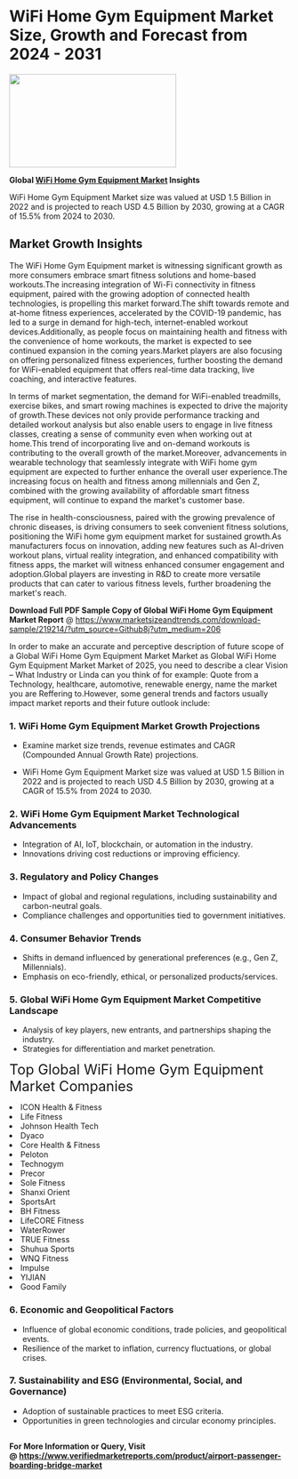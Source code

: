 <H1>WiFi Home Gym Equipment Market Size, Growth and Forecast from 2024 - 2031</H1><img class="aligncenter size-medium wp-image-584254" src="https://thirdeyenews.in/wp-content/uploads/2024/09/Global-Market-Research-300x168.jpeg" alt="" width="300" height="168" /><p><strong>Global&nbsp;<a href="https://www.marketsizeandtrends.com/download-sample/219214/?utm_source=Github8j?utm_medium=206">WiFi Home Gym Equipment Market</a> Insights</strong></p><p>WiFi Home Gym Equipment Market size was valued at USD 1.5 Billion in 2022 and is projected to reach USD 4.5 Billion by 2030, growing at a CAGR of 15.5% from 2024 to 2030.</p><p><h2>Market Growth Insights</h2> <p>The WiFi Home Gym Equipment market is witnessing significant growth as more consumers embrace smart fitness solutions and home-based workouts.The increasing integration of Wi-Fi connectivity in fitness equipment, paired with the growing adoption of connected health technologies, is propelling this market forward.The shift towards remote and at-home fitness experiences, accelerated by the COVID-19 pandemic, has led to a surge in demand for high-tech, internet-enabled workout devices.Additionally, as people focus on maintaining health and fitness with the convenience of home workouts, the market is expected to see continued expansion in the coming years.Market players are also focusing on offering personalized fitness experiences, further boosting the demand for WiFi-enabled equipment that offers real-time data tracking, live coaching, and interactive features.</p> <p>In terms of market segmentation, the demand for WiFi-enabled treadmills, exercise bikes, and smart rowing machines is expected to drive the majority of growth.These devices not only provide performance tracking and detailed workout analysis but also enable users to engage in live fitness classes, creating a sense of community even when working out at home.This trend of incorporating live and on-demand workouts is contributing to the overall growth of the market.Moreover, advancements in wearable technology that seamlessly integrate with WiFi home gym equipment are expected to further enhance the overall user experience.The increasing focus on health and fitness among millennials and Gen Z, combined with the growing availability of affordable smart fitness equipment, will continue to expand the market's customer base.<p>The rise in health-consciousness, paired with the growing prevalence of chronic diseases, is driving consumers to seek convenient fitness solutions, positioning the WiFi home gym equipment market for sustained growth.As manufacturers focus on innovation, adding new features such as AI-driven workout plans, virtual reality integration, and enhanced compatibility with fitness apps, the market will witness enhanced consumer engagement and adoption.Global players are investing in R&D to create more versatile products that can cater to various fitness levels, further broadening the market's reach.</p> <p><span class=""><strong>Download Full PDF Sample Copy of Global WiFi Home Gym Equipment Market Report</strong> @ <a href="https://www.marketsizeandtrends.com/download-sample/219214/?utm_source=Github8j?utm_medium=206" target="_blank">https://www.marketsizeandtrends.com/download-sample/219214/?utm_source=Github8j?utm_medium=206</a></span></p><p>In order to make an accurate and perceptive description of future scope of a Global&nbsp;WiFi Home Gym Equipment Market Market as Global&nbsp;WiFi Home Gym Equipment Market Market of 2025, you need to describe a clear Vision &ndash; What Industry or Linda can you think of for example: Quote from a Technology, healthcare, automotive, renewable energy, name the market you are Reffering to.However, some general trends and factors usually impact market reports and their future outlook include:</p><h3>1.&nbsp;<strong>WiFi Home Gym Equipment Market Growth Projections</strong></h3><ul><li>Examine market size trends, revenue estimates and CAGR (Compounded Annual Growth Rate) projections.</li><li><p>WiFi Home Gym Equipment Market size was valued at USD 1.5 Billion in 2022 and is projected to reach USD 4.5 Billion by 2030, growing at a CAGR of 15.5% from 2024 to 2030.</p></li></ul><h3>2.&nbsp;<strong>WiFi Home Gym Equipment Market Technological Advancements</strong></h3><ul><li>Integration of AI, IoT, blockchain, or automation in the industry.</li><li>Innovations driving cost reductions or improving efficiency.</li></ul><h3>3.&nbsp;<strong>Regulatory and Policy Changes</strong></h3><ul><li>Impact of global and regional regulations, including sustainability and carbon-neutral goals.</li><li>Compliance challenges and opportunities tied to government initiatives.</li></ul><h3>4.&nbsp;<strong>Consumer Behavior Trends</strong></h3><ul><li>Shifts in demand influenced by generational preferences (e.g., Gen Z, Millennials).</li><li>Emphasis on eco-friendly, ethical, or personalized products/services.</li></ul><h3>5.&nbsp;<strong>Global WiFi Home Gym Equipment Market Competitive Landscape</strong></h3><ul><li>Analysis of key players, new entrants, and partnerships shaping the industry.</li><li>Strategies for differentiation and market penetration.</li></ul><p data-pm-slice="1 1 []"><span style="color: inherit; font-family: inherit; font-size: 25px;">Top Global WiFi Home Gym Equipment Market Companies</span></p><div class="" data-test-id=""><p><li>ICON Health & Fitness</li><li> Life Fitness</li><li> Johnson Health Tech</li><li> Dyaco</li><li> Core Health & Fitness</li><li> Peloton</li><li> Technogym</li><li> Precor</li><li> Sole Fitness</li><li> Shanxi Orient</li><li> SportsArt</li><li> BH Fitness</li><li> LifeCORE Fitness</li><li> WaterRower</li><li> TRUE Fitness</li><li> Shuhua Sports</li><li> WNQ Fitness</li><li> Impulse</li><li> YIJIAN</li><li> Good Family</li></p></div><h3>6.&nbsp;<strong>Economic and Geopolitical Factors</strong></h3><ul><li>Influence of global economic conditions, trade policies, and geopolitical events.</li><li>Resilience of the market to inflation, currency fluctuations, or global crises.</li></ul><h3>7.&nbsp;<strong>Sustainability and ESG (Environmental, Social, and Governance)</strong></h3><ul><li>Adoption of sustainable practices to meet ESG criteria.</li><li>Opportunities in green technologies and circular economy principles.</li></ul><h2><strong style="font-size: 14px;">For More Information or Query, Visit @&nbsp;</strong><a style="background-color: #ffffff; font-size: 14px;" href="https://www.marketsizeandtrends.com/report/wifi-home-gym-equipment-market/" target="_blank">https://www.verifiedmarketreports.com/product/airport-passenger-boarding-bridge-market</a></h2>